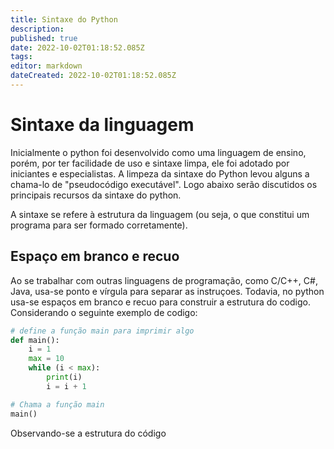 ```yaml
---
title: Sintaxe do Python
description: 
published: true
date: 2022-10-02T01:18:52.085Z
tags: 
editor: markdown
dateCreated: 2022-10-02T01:18:52.085Z
---
```


# Sintaxe da linguagem 
Inicialmente o python foi desenvolvido como uma linguagem de ensino, porém, por ter facilidade de uso e sintaxe limpa, ele foi adotado por iniciantes e especialistas. A limpeza da sintaxe do Python levou alguns a chama-lo de "pseudocódigo executável". Logo abaixo serão discutidos os principais recursos da sintaxe do python.

A sintaxe se refere à estrutura da linguagem (ou seja, o que constitui um programa para ser formado corretamente).

## Espaço em branco e recuo
Ao se trabalhar com outras linguagens de programação, como C/C++, C#, Java, usa-se ponto e vírgula para separar as instruçoes. Todavia, no python usa-se espaços em branco e recuo para construir a estrutura do codigo. Considerando o seguinte exemplo de codigo:

```python
# define a função main para imprimir algo
def main():
    i = 1
    max = 10
    while (i < max):
        print(i)
        i = i + 1

# Chama a função main 
main()
```

Observando-se a estrutura do código